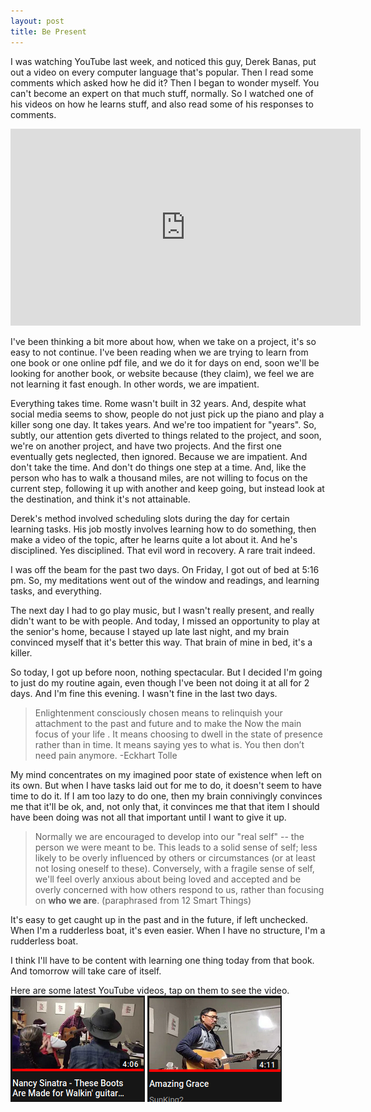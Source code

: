 ```yaml
---
layout: post
title: Be Present 
---
```

I was watching YouTube last week, and noticed this guy, Derek Banas, put out a video on every computer language that's popular.  Then I read some comments which asked how he did it?  Then I began to wonder myself.  You can't become an expert on that much stuff, normally.  So I watched one of his videos on how he learns stuff, and also read some of his responses to comments.

<iframe width="560" height="315" src="https://www.youtube.com/embed/5urUZUWoTLo" frameborder="0" allow="accelerometer; autoplay; encrypted-media; gyroscope; picture-in-picture" allowfullscreen></iframe>


I've been thinking a bit more about how, when we take on a project, it's so easy to not continue. I've been reading when we are trying to learn from one book or one online pdf file, and we do it for days on end, soon we'll be looking for another book, or website because (they claim), we feel we are not learning it fast enough.  In other words, we are impatient.  

Everything takes time.  Rome wasn't built in 32 years. And, despite what social media seems to show, people do not just pick up the piano and play a killer song one day.  It takes years.  And we're too impatient for "years".  So, subtly, our attention gets diverted to things related to the project, and soon, we're on another project, and have two projects.  And the first one eventually gets neglected, then ignored.  Because we are impatient.  And don't take the time.  And don't do things one step at a time.  And, like the person who has to walk a thousand miles, are not willing to focus on the current step, following it up with another and keep going, but instead look at the destination, and think it's not attainable.

Derek's method involved scheduling slots during the day for certain learning tasks.  His job mostly involves learning how to do something, then make a video of the topic, after he learns quite a lot about it.  And he's disciplined.  Yes disciplined.  That evil word in recovery.  A rare trait indeed.

I was off the beam for the past two days.  On Friday, I got out of bed at 5:16 pm.  So, my meditations went out of the window and readings, and learning tasks, and everything.  

The next day I had to go play music, but I wasn't really present, and really didn't want to be with people.  And today, I missed an opportunity to play at the senior's home, because I stayed up late last night, and my brain convinced myself that it's better this way.  That brain of mine in bed, it's a killer.

So today, I got up before noon, nothing spectacular.  But I decided I'm going to just do my routine again, even though I've been not doing it at all for 2 days.  And I'm fine this evening.  I wasn't fine in the last two days.

>Enlightenment consciously chosen means to relinquish your attachment to the past and future and to make the Now the main focus of your life . It means choosing to dwell in the state of presence rather than in time. It means saying yes to what is. You then don’t need pain anymore. -Eckhart Tolle

My mind concentrates on my imagined poor state of existence when left on its own.  But when I have tasks laid out for me to do, it doesn't seem to have time to do it.  If I am too lazy to do one, then my brain connivingly convinces me that it'll be ok, and, not only that, it convinces me that that item I should have been doing was not all that important until I want to give it up.

>Normally we are encouraged to develop into our "real self" -- the person we were meant to be.  This leads to a solid sense of self; less likely to be overly influenced by others or circumstances (or at least not losing oneself to these).  Conversely, with a fragile sense of self, we'll feel overly anxious about being loved and accepted and be overly concerned with how others respond to us, rather than focusing on <strong>who we are</strong>. (paraphrased from 12 Smart Things)

It's easy to get caught up in the past and in the future, if left unchecked.  When I'm a rudderless boat, it's even easier.  When I have no structure, I'm a rudderless boat.  

I think I'll have to be content with learning one thing today from that book.  And tomorrow will take care of itself.  


Here are some latest YouTube videos, tap on them to see the video.
[<img src="/images/yt-boots.png">](https://youtu.be/vinMdTfvtCs)
[<img src="/images/yt-amazing.png">](https://youtu.be/SttVdEQ6R6E)

